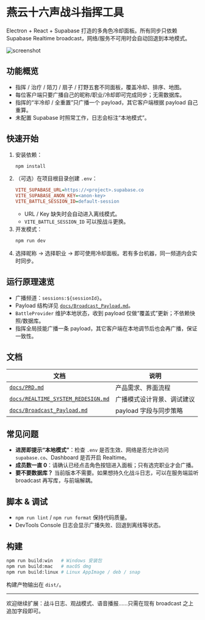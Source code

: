 # 燕云十六声战斗指挥工具

Electron + React + Supabase 打造的多角色冷却面板。所有同步只依赖 Supabase Realtime broadcast，网络/服务不可用时会自动回退到本地模式。

![screenshot](app/assets/era-preview.png)

## 功能概览
- 指挥 / 治疗 / 陌刀 / 扇子 / 打野五套不同面板，覆盖冷却、排序、地图。
- 每位客户端只要广播自己的昵称/职业/冷却即可完成同步；无需数据库。
- 指挥的“半冷却 / 全重置”只广播一个 payload，其它客户端根据 payload 自己重算。
- 未配置 Supabase 时照常工作，日志会标注“本地模式”。

## 快速开始
1. 安装依赖：
   ```bash
   npm install
   ```
2. （可选）在项目根目录创建 `.env`：
   ```ini
   VITE_SUPABASE_URL=https://<project>.supabase.co
   VITE_SUPABASE_ANON_KEY=<anon-key>
   VITE_BATTLE_SESSION_ID=default-session
   ```
   - URL / Key 缺失时会自动进入离线模式。
   - `VITE_BATTLE_SESSION_ID` 可以按战斗更换。
3. 开发模式：
   ```bash
   npm run dev
   ```
4. 选择昵称 → 选择职业 → 即可使用冷却面板。若有多台机器，同一频道内会实时同步。

## 运行原理速览
- 广播频道：`sessions:${sessionId}`。
- Payload 结构详见 [`docs/Broadcast_Payload.md`](docs/Broadcast_Payload.md)。
- `BattleProvider` 维护本地状态，收到 payload 仅做“覆盖式”更新；不依赖快照/数据库。
- 指挥全局技能广播一条 payload，其它客户端在本地调节后也会再广播，保证一致性。

## 文档
| 文档 | 说明 |
| --- | --- |
| [`docs/PRD.md`](docs/PRD.md) | 产品需求、界面流程 |
| [`docs/REALTIME_SYSTEM_REDESIGN.md`](docs/REALTIME_SYSTEM_REDESIGN.md) | 广播模式设计背景、调试建议 |
| [`docs/Broadcast_Payload.md`](docs/Broadcast_Payload.md) | payload 字段与同步策略 |

## 常见问题
- **进房即提示“本地模式”**：检查 `.env` 是否生效、网络是否允许访问 `supabase.co`、Dashboard 是否开启 Realtime。
- **成员数一直 0**：请确认已经点击角色按钮进入面板；只有选完职业才会广播。
- **要不要数据库？** 当前版本不需要。如果想持久化战斗日志，可以在服务端监听 broadcast 再写库，与前端解耦。

## 脚本 & 调试
- `npm run lint` / `npm run format` 保持代码质量。
- DevTools Console 日志会显示广播失败、回退到离线等状态。

## 构建
```bash
npm run build:win   # Windows 安装包
npm run build:mac   # macOS dmg
npm run build:linux # Linux AppImage / deb / snap
```
构建产物输出在 `dist/`。

---
欢迎继续扩展：战斗日志、观战模式、语音播报……只需在现有 broadcast 之上追加字段即可。
